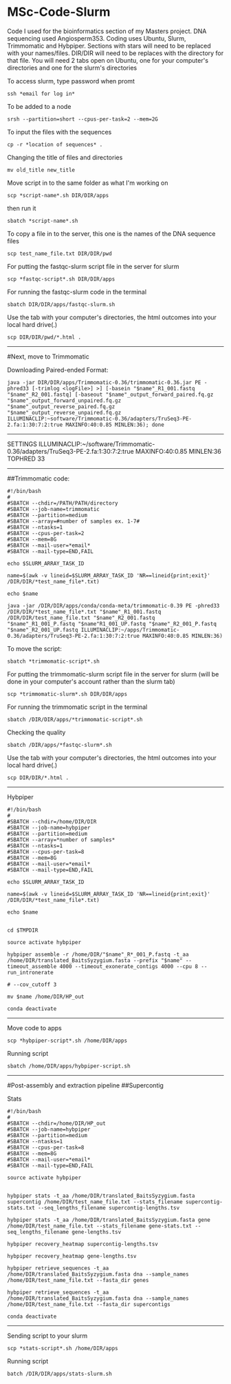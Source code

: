 # MSc-Code-Slurm
Code I used for the bioinformatics section of my Masters project. DNA sequencing used Angiosperm353. Coding uses Ubuntu, Slurm, Trimmomatic and Hybpiper.
Sections with stars will need to be replaced with your names/files.
DIR/DIR will need to be replaces with the directory for that file.
You will need 2 tabs open on Ubuntu, one for your computer's directories and one for the slurm's directories 

To access slurm, type password when promt
```
ssh *email for log in*
```

To be added to a node
```
srsh --partition=short --cpus-per-task=2 --mem=2G
```

To input the files with the sequences
```
cp -r *location of sequences* .
```

Changing the title of files and directories
```
mv old_title new_title
```

Move script in to the same folder as what I'm working on 
```
scp *script-name*.sh DIR/DIR/apps
```

then run it
```
sbatch *script-name*.sh
```

To copy a file in to the server, this one is the names of the DNA sequence files
```
scp test_name_file.txt DIR/DIR/pwd
```

For putting the fastqc-slurm script file in the server for slurm
```
scp *fastqc-script*.sh DIR/DIR/apps
```

For running the fastqc-slurm code in the terminal
```
sbatch DIR/DIR/apps/fastqc-slurm.sh
```

Use the tab with your computer's directories, the html outcomes into your local hard drive(.) 
```
scp DIR/DIR/pwd/*.html .
```
--------------------------------------------------------------------------------------------------------------------------
#Next, move to Trimmomatic

Downloading Paired-ended Format:
```
java -jar DIR/DIR/apps/Trimmomatic-0.36/trimmomatic-0.36.jar PE -phred33 [-trimlog <logFile>] >] [-basein "$name"_R1_001.fastq "$name"_R2_001.fastq] [-baseout "$name"_output_forward_paired.fq.gz "$name"_output_forward_unpaired.fq.gz "$name"_output_reverse_paired.fq.gz "$name"_output_reverse_unpaired.fq.gz ILLUMINACLIP:~software/Trimmomatic-0.36/adapters/TruSeq3-PE-2.fa:1:30:7:2:true MAXINFO:40:0.85 MINLEN:36); done
```
-------------------------------------------------
SETTINGS
ILLUMINACLIP:~/software/Trimmomatic-0.36/adapters/TruSeq3-PE-2.fa:1:30:7:2:true
MAXINFO:40:0.85 
MINLEN:36
TOPHRED 33 

-----------------------
##Trimmomatic code:
```
#!/bin/bash
#
#SBATCH --chdir=/PATH/PATH/directory
#SBATCH --job-name=trimmomatic
#SBATCH --partition=medium
#SBATCH --array=#number of samples ex. 1-7#
#SBATCH --ntasks=1
#SBATCH --cpus-per-task=2
#SBATCH --mem=8G
#SBATCH --mail-user=*email*
#SBATCH --mail-type=END,FAIL

echo $SLURM_ARRAY_TASK_ID

name=$(awk -v lineid=$SLURM_ARRAY_TASK_ID 'NR==lineid{print;exit}' /DIR/DIR/*test_name_file*.txt)

echo $name

java -jar /DIR/DIR/apps/conda/conda-meta/trimmomatic-0.39 PE -phred33 /DIR/DIR/*test_name_file*.txt "$name"_R1_001.fastq /DIR/DIR/test_name_file.txt "$name"_R2_001.fastq "$name"_R1_001_P.fastq "$name"R1_001_UP.fastq "$name"_R2_001_P.fastq "$name"_R2_001_UP.fastq ILLUMINACLIP:~/apps/Trimmomatic-0.36/adapters/TruSeq3-PE-2.fa:1:30:7:2:true MAXINFO:40:0.85 MINLEN:36)
```

To move the script:
```
sbatch *trimmomatic-script*.sh
```

For putting the trimmomatic-slurm script file in the server for slurm (will be done in your computer's account rather than the slurm tab)
 ```
 scp *trimmomatic-slurm*.sh DIR/DIR/apps
```

For running the trimmomatic script in the terminal
```
sbatch /DIR/DIR/apps/*trimmomatic-script*.sh
```

Checking the quality
```
sbatch /DIR/apps/*fastqc-slurm*.sh
```

Use the tab with your computer's directories, the html outcomes into your local hard drive(.) 
```
scp DIR/DIR/*.html .
```

----------------------------------------------------------
Hybpiper

```
#!/bin/bash
#
#SBATCH --chdir=/home/DIR/DIR
#SBATCH --job-name=hybpiper
#SBATCH --partition=medium      
#SBATCH --array=*number of samples*   
#SBATCH --ntasks=1
#SBATCH --cpus-per-task=8
#SBATCH --mem=8G
#SBATCH --mail-user=*email*
#SBATCH --mail-type=END,FAIL

echo $SLURM_ARRAY_TASK_ID

name=$(awk -v lineid=$SLURM_ARRAY_TASK_ID 'NR==lineid{print;exit}' /DIR/DIR/*test_name_file*.txt)

echo $name


cd $TMPDIR

source activate hybpiper

hybpiper assemble -r /home/DIR/"$name"_R*_001_P.fastq -t_aa /home/DIR/translated_BaitsSyzygium.fasta --prefix "$name" --timeout_assemble 4000 --timeout_exonerate_contigs 4000 --cpu 8 --run_intronerate

# --cov_cutoff 3

mv $name /home/DIR/HP_out

conda deactivate
```
---------------------
Move code to apps
```
scp *hybpiper-script*.sh /home/DIR/apps
```

Running script
```
sbatch /home/DIR/apps/hybpiper-script.sh
```

----------------------------------------
#Post-assembly and extraction pipeline 
##Supercontig

Stats
```
#!/bin/bash
#
#SBATCH --chdir=/home/DIR/HP_out
#SBATCH --job-name=hybpiper
#SBATCH --partition=medium      
#SBATCH --ntasks=1
#SBATCH --cpus-per-task=8
#SBATCH --mem=8G
#SBATCH --mail-user=*email*
#SBATCH --mail-type=END,FAIL

source activate hybpiper


hybpiper stats -t_aa /home/DIR/translated_BaitsSyzygium.fasta supercontig /home/DIR/test_name_file.txt --stats_filename supercontig-stats.txt --seq_lengths_filename supercontig-lengths.tsv

hybpiper stats -t_aa /home/DIR/translated_BaitsSyzygium.fasta gene /home/DIR/test_name_file.txt --stats_filename gene-stats.txt --seq_lengths_filename gene-lengths.tsv

hybpiper recovery_heatmap supercontig-lengths.tsv

hybpiper recovery_heatmap gene-lengths.tsv

hybpiper retrieve_sequences -t_aa /home/DIR/translated_BaitsSyzygium.fasta dna --sample_names /home/DIR/test_name_file.txt --fasta_dir genes

hybpiper retrieve_sequences -t_aa /home/DIR/translated_BaitsSyzygium.fasta dna --sample_names /home/DIR/test_name_file.txt --fasta_dir supercontigs

conda deactivate
```
-------
Sending script to your slurm
```
scp *stats-script*.sh /home/DIR/apps
```

Running script
```
batch /DIR/DIR/apps/stats-slurm.sh
```


